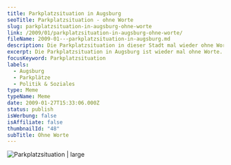 ```yaml
---
title: Parkplatzsituation in Augsburg
seoTitle: Parkplatzsituation - ohne Worte
slug: parkplatzsituation-in-augsburg-ohne-worte
link: /2009/01/parkplatzsituation-in-augsburg-ohne-worte/
fileName: 2009-01---parkplatzsituation-in-augsburg.md
description: Die Parkplatzsituation in dieser Stadt mal wieder ohne Worte
excerpt: Die Parkplatzsituation in Augsburg ist wieder mal ohne Worte.
focusKeyword: Parkplatzsituation
labels:
  - Augsburg
  - Parkplätze
  - Politik & Soziales
type: Meme
typeName: Meme
date: 2009-01-27T15:33:06.000Z
status: publish
isWerbung: false
isAffiliate: false
thumbnailId: "48"
subTitle: Ohne Worte
---
```


![Parkplatzsituation | large](http://cardamonchai.com/wp-content/uploads/2011/02/p1270146-800x1067.jpg)
